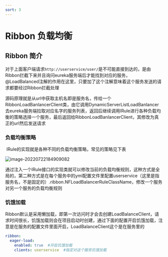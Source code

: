 ```yaml
---
sort: 3
---
```




# Ribbon 负载均衡



## Ribbon 简介

​	对于上面客户端请求`http://userservice/user/`是不可能直接到达的，是由Ribbon拦截下来并且询问eureka服务端后才能找到对应的服务，@LoadBalanced注解的作用在这里，只要加了这个注解意味着这个服务发送的请求都要经过Ribbon拦截处理

​	源码原理就是从url中获取主机名即是服务名，传给一个RibbonLoadBanlancerClient类，由它调用DynamicServerListLoadBanlancer去eureka服务端拉取对应名字的服务列表，返回后继续调用IRule进行各种负载均衡的策略选择一个服务，最后返回给RibbonLoadBanlancerClient，其修改为真正的url然后发送请求



### 负载均衡策略

​	IRule的实现就是各种不同的负载均衡策略，常见的策略见下表

![image-20220722184909082](C:/Users/H/Desktop/Java/图片/image-20220722184909082.png)

​	通过注入一个IRule接口的实现类就可以修改当前的负载均衡规则，这种方式是全局的，第二种方式是在每个服务中的yml配置文件里配置userservice（这里是指服务名，不是固定的）.ribbon.NFLoadBalancerRuleClassName，修改一个服务对另一个服务的负载均衡规则



### 饥饿加载

​	Ribbon默认是采用懒加载，即第一次访问时才会去创建LoadBalanceClient，请求时间很长，饥饿加载则会在项目启动时创建，通过下面的配置开启饥饿加载，注意是在服务的配置文件里面开启，LoadBalanceClient这个是在服务里的

```yaml
ribbon:
  eager-load:
    enabled: true  #开启饥饿加载
    clients: userservice  #指定对这个服务饥饿加载
```

